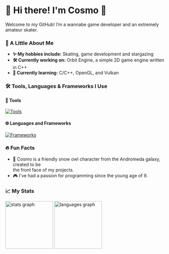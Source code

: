 # 👋 Hi there! I'm Cosmo 🦉

Welcome to my GitHub! I’m a wannabe game developer and an extremely amateur skater.

### 🌌 A Little About Me
- **✨ My hobbies include:** Skating, game development and stargazing
- **🛠️ Currently working on:** Orbit Engine, a simple 2D game engine written in C++
- **🌱 Currently learning:** C/C++, OpenGL, and Vulkan

### 🛠️ Tools, Languages & Frameworks I Use
#### 🔨 Tools
[![Tools](https://skillicons.dev/icons?i=vscode,neovim,idea,figma,git,github,cmake)](https://skillicons.dev)
#### 🌐 Languages and Frameworks
[![Frameworks](https://skillicons.dev/icons?i=c,cpp,java,kotlin,lua,python,rust,html,css,tailwindcss,javascript,typescript)](https://skillicons.dev)

### 🔥 Fun Facts
- 🦉 Cosmo is a friendly snow owl character from the Andromeda galaxy, created to be<br>the front face of my projects.
- 🎮 I've had a passion for programming since the young age of 9.

### 📈 My Stats
<div align="left">
  <img src="https://github-readme-stats.vercel.app/api?username=CosmoHoots&hide_title=true&hide_rank=true&show_icons=true&include_all_commits=true&count_private=false&disable_animations=true&theme=rose_pine&locale=en&hide_border=true&order=1" height="150" alt="stats graph"  />
  <img src="https://github-readme-stats.vercel.app/api/top-langs?username=CosmoHoots&locale=en&hide_title=false&layout=compact&card_width=320&langs_count=5&theme=rose_pine&hide_border=true&order=2" height="150" alt="languages graph"  />
</div>
